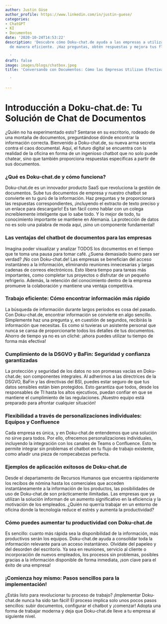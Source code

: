 ```yaml
---
author: Justin Güse
author_profile: https://www.linkedin.com/in/justin-guese/
categories:
- ChatGPT
- KI
- Documentos
date: '2020-10-24T14:53:22'
description: 'Descubre cómo Doku-chat.de ayuda a las empresas a utilizar los documentos
  de manera eficiente. ¡Haz preguntas, obtén respuestas y mejora tus flujos de trabajo!

  '
draft: false
image: images/blogs/chatbox.jpeg
title: 'Conversando con Documentos: Cómo las Empresas Utilizan Efectivamente Dokuchat.de

  '

---
```

# Introducción a Doku-chat.de: Tu Solución de Chat de Documentos

¿Quién no ha experimentado esto? Sentarse en su escritorio, rodeado de una montaña de documentos, preguntándose dónde encontrar la información correcta. Bienvenido a Doku-chat.de, su nueva arma secreta contra el caos documental. Aquí, el futuro digital se encuentra con la realidad de la oficina en forma de un ingenioso chatbot que no solo puede chatear, sino que también proporciona respuestas específicas a partir de sus documentos.

### ¿Qué es Doku-chat.de y cómo funciona?

Doku-chat.de es un innovador producto SaaS que revoluciona la gestión de documentos. Sube tus documentos de empresa y nuestro chatbot se convierte en tu gurú de la información. Haz preguntas y te proporcionará las respuestas correspondientes, ¡incluyendo el extracto de texto preciso y un enlace para descargarlo! Es tan fácil como hablar con un colega increíblemente inteligente que lo sabe todo. Y lo mejor de todo, tu conocimiento importante se mantiene en Alemania. La protección de datos no es solo una palabra de moda aquí, ¡sino un componente fundamental!

### Las ventajas del chatbot de documentos para las empresas

Imagina poder visualizar y analizar TODOS los documentos en el tiempo que te toma una pausa para tomar café. ¿Suena demasiado bueno para ser verdad? ¡No con Doku-chat.de! Las empresas se benefician del acceso instantáneo a la información, eliminando reuniones innecesarias y largas cadenas de correos electrónicos. Esto libera tiempo para tareas más importantes, como completar tus proyectos o disfrutar de un pequeño refrigerio. Además, la retención del conocimiento dentro de la empresa promueve la colaboración y mantiene una ventaja competitiva.

### Trabajo eficiente: Cómo encontrar información más rápido

La búsqueda de información durante largos períodos es cosa del pasado. Con Doku-chat.de, encontrar información se convierte en algo sencillo. Simplemente haz una pregunta y, en cuestión de segundos, recibirás la información que necesitas. Es como si tuvieras un asistente personal que nunca se cansa de proporcionarte todos los detalles de tus documentos. Ahorro de tiempo ya no es un cliché: ¡ahora puedes utilizar tu tiempo de forma más efectiva!

### Cumplimiento de la DSGVO y BaFin: Seguridad y confianza garantizadas

La protección y seguridad de los datos no son promesas vacías en Doku-chat.de; son componentes integrales. Al adherirnos a las directrices de la DSGVO, BaFin y las directivas del BSI, puedes estar seguro de que tus datos sensibles están bien protegidos. Esto garantiza que todos, desde los responsables de TI hasta los altos ejecutivos, puedan confiar en que se mantiene el cumplimiento de las regulaciones. ¡Nuestro equipo está preparado para afrontar cualquier situación!

### Flexibilidad a través de personalizaciones individuales: Equipos y Confluence

Cada empresa es única, y en Doku-chat.de entendemos que una solución no sirve para todos. Por ello, ofrecemos personalizaciones individuales, incluyendo la integración con los canales de Teams o Confluence. Esto te permite integrar sin problemas el chatbot en tu flujo de trabajo existente, como añadir una pieza de rompecabezas perfecta.

### Ejemplos de aplicación exitosos de Doku-chat.de

Desde el departamento de Recursos Humanos que encuentra rápidamente los recibos de nómina hasta los comerciales que acceden instantáneamente a la información de los productos, las posibilidades de uso de Doku-chat.de son prácticamente ilimitadas. Las empresas que ya utilizan la solución informan de un aumento significativo en la eficiencia y la motivación de los empleados. ¿Quién no querría trabajar en un entorno de oficina donde la tecnología reduce el estrés y aumenta la productividad?

### Cómo puedes aumentar tu productividad con Doku-chat.de

Es sencillo: cuanto más rápida sea la disponibilidad de la información, más productivos serán los equipos. Doku-chat.de ayuda a consolidar toda la información relevante para un acceso instantáneo. Olvídate del papeleo y del desorden del escritorio. Ya sea en reuniones, servicio al cliente o incorporación de nuevos empleados, los procesos sin problemas, posibles gracias a la información disponible de forma inmediata, ¡son clave para el éxito de una empresa!

### ¡Comienza hoy mismo: Pasos sencillos para la implementación!

¿Estás listo para revolucionar tu proceso de trabajo? ¡Implementar Doku-chat.de nunca ha sido tan fácil! El proceso implica solo unos pocos pasos sencillos: subir documentos, configurar el chatbot y ¡comenzar! Adopta una forma de trabajar moderna y deja que Doku-chat.de lleve a tu empresa al siguiente nivel.
